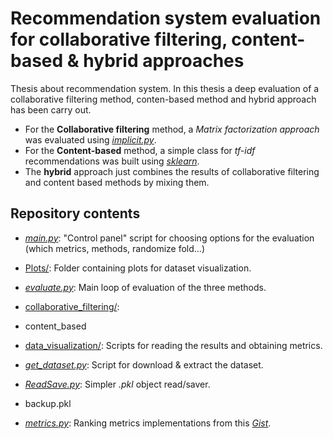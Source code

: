 
# Recommendation system evaluation for collaborative filtering, content-based & hybrid approaches
Thesis about recommendation system. In this thesis a deep evaluation of a collaborative filtering method, conten-based method and hybrid approach has been carry out.

* For the **Collaborative filtering** method, a _Matrix factorization approach_ was evaluated using [_implicit.py_](implicit.readthedocs.io).
* For the **Content-based** method, a simple class for _tf-idf_ recommendations was built using [_sklearn_](scikit-learn.org).
* The **hybrid** approach just combines the results of collaborative filtering and content based methods by mixing them.





## Repository contents

* [_main.py_](https://github.com/rooom13/recommendation-system-thesis/tree/master/main.py): "Control panel" script for choosing options for the evaluation (which metrics, methods, randomize fold...)
* [Plots/](https://github.com/rooom13/recommendation-system-thesis/tree/master/Plots): Folder containing plots for dataset visualization.
* [_evaluate.py_](https://github.com/rooom13/recommendation-system-thesis/tree/master/evaluate.py): Main loop of evaluation of the three methods.
* [collaborative_filtering/](https://github.com/rooom13/recommendation-system-thesis/tree/master/collaborative_filtering):
* content_based
* [data_visualization/](https://github.com/rooom13/recommendation-system-thesis/tree/master/data_visualization): Scripts for reading the results and obtaining metrics.
* [_get_dataset.py_](https://github.com/rooom13/recommendation-system-thesis/tree/master/get_dataset.py): Script for download & extract the dataset.

* [_ReadSave.py_](https://github.com/rooom13/recommendation-system-thesis/tree/master/ReadSave.py): Simpler _.pkl_ object read/saver.
* backup.pkl
* [_metrics.py_](https://github.com/rooom13/recommendation-system-thesis/tree/master/_metrics.py): Ranking metrics implementations from this [_Gist_](https://gist.github.com/bwhite/3726239).
